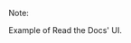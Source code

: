 <!-- .slide: data-background-image="resources/read-the-docs.jpg" data-background-size="cover" data-background-position="center top" -->

Note:

Example of Read the Docs' UI.
